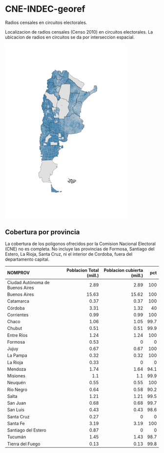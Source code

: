 # CNE-INDEC-georef
Radios censales en circuitos electorales.

Localizacion de radios censales (Censo 2010) en circuitos electorales. La ubicacion de radios en circuitos se da por interseccion espacial.

<img src="/circuitos_CNE.png" width="400">

## Cobertura por provincia

La cobertura de los poligonos ofrecidos por la Comision Nacional Electoral (CNE) no es completa. No incluye las provincias de Formosa, Santiago del Estero, La Rioja, Santa Cruz, ni el interior de Cordoba, fuera del departamento capital.

| NOMPROV                         |  Poblacion Total (mill.) |Poblacion cubierta (mill.)|   pct |
|:--------------------------------|--------:|--------:|------:|
| Ciudad Autónoma de Buenos Aires |    2.89 |    2.89 | 100   |
| Buenos Aires                    |   15.63 |   15.62 | 100   |
| Catamarca                       |    0.37 |    0.37 | 100   |
| Córdoba                         |    3.31 |    1.32 |  40   |
| Corrientes                      |    0.99 |    0.99 | 100   |
| Chaco                           |    1.06 |    1.05 |  99.7 |
| Chubut                          |    0.51 |    0.51 |  99.9 |
| Entre Ríos                      |    1.24 |    1.24 | 100   |
| Formosa                         |    0.53 |    0    |   0   |
| Jujuy                           |    0.67 |    0.67 | 100   |
| La Pampa                        |    0.32 |    0.32 | 100   |
| La Rioja                        |    0.33 |    0    |   0   |
| Mendoza                         |    1.74 |    1.64 |  94.1 |
| Misiones                        |    1.1  |    1.1  |  99.9 |
| Neuquén                         |    0.55 |    0.55 | 100   |
| Río Negro                       |    0.64 |    0.58 |  90.2 |
| Salta                           |    1.21 |    1.21 |  99.5 |
| San Juan                        |    0.68 |    0.68 |  99.7 |
| San Luis                        |    0.43 |    0.43 |  98.6 |
| Santa Cruz                      |    0.27 |    0    |   0   |
| Santa Fe                        |    3.19 |    3.19 | 100   |
| Santiago del Estero             |    0.87 |    0    |   0   |
| Tucumán                         |    1.45 |    1.43 |  98.7 |
| Tierra del Fuego                |    0.13 |    0.13 |  99.8 |
